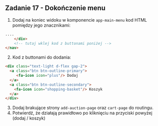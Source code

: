 ## Zadanie 17 - Dokończenie menu

1. Dodaj na koniec widoku w komponencie `app-main-menu` kod HTML pomiędzy jego znacznikami:

```html
....
    </div>
    <!-- tutaj wklej kod z buttonami poniżej -->
</nav>
```

2. Kod z buttonami do dodania:

```html
<div class="text-light d-flex gap-2">
  <a class="btn btn-outline-primary">
     <fa-icon icon="plus"/> Dodaj 
  </a>
  <a class="btn btn-outline-secondary">
    <fa-icon icon="shopping-basket"/> Koszyk
  </a>
</div>
```

3. Dodaj brakujące strony `add-auction-page` oraz `cart-page` do routingu.
4. Potwierdź, że działają prawidłowo po kliknięciu na przyciski powyżej (dodaj / koszyk)
